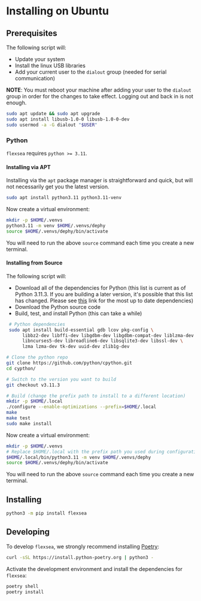 # Installing on Ubuntu


## Prerequisites


The following script will:

* Update your system
* Install the linux USB libraries
* Add your current user to the `dialout` group (needed for serial communication)

**NOTE**: You must reboot your machine after adding your user to the `dialout` group 
in order for the changes to take effect. Logging out and back in is not enough.


```bash
sudo apt update && sudo apt upgrade
sudo apt install libusb-1.0-0 libusb-1.0-0-dev
sudo usermod -a -G dialout "$USER"
```


### Python

`flexsea` requires `python >= 3.11`.

#### Installing via APT
Installing via the `apt` package manager is straightforward and quick, but will not
necessarily get you the latest version.

```bash
sudo apt install python3.11 python3.11-venv
```

Now create a virtual environment:
```bash
mkdir -p $HOME/.venvs
python3.11 -m venv $HOME/.venvs/dephy
source $HOME/.venvs/dephy/bin/activate
```

You will need to run the above `source` command each time you create a new terminal.

#### Installing from Source

The following script will:
* Download all of the dependencies for Python (this list is current as of Python 3.11.3.
If you are building a later version, it's possible that this list has changed. Please
see [this](https://devguide.python.org/getting-started/setup-building/#build-dependencies)
link for the most up to date dependencies)
* Download the Python source code
* Build, test, and install Python (this can take a while)

```bash
 # Python dependencies
 sudo apt install build-essential gdb lcov pkg-config \
      libbz2-dev libffi-dev libgdbm-dev libgdbm-compat-dev liblzma-dev \
      libncurses5-dev libreadline6-dev libsqlite3-dev libssl-dev \
      lzma lzma-dev tk-dev uuid-dev zlib1g-dev

# Clone the python repo
git clone https://github.com/python/cpython.git
cd cypthon/

# Switch to the version you want to build
git checkout v3.11.3

# Build (change the prefix path to install to a different location)
mkdir -p $HOME/.local
./configure --enable-optimizations --prefix=$HOME/.local
make
make test
sudo make install
```

Now create a virtual environment:
```bash
mkdir -p $HOME/.venvs
# Replace $HOME/.local with the prefix path you used during configuration
$HOME/.local/bin/python3.11 -m venv $HOME/.venvs/dephy
source $HOME/.venvs/dephy/bin/activate
```

You will need to run the above `source` command each time you create a new terminal.


## Installing

```bash
python3 -m pip install flexsea
```


## Developing

To develop `flexsea`, we strongly recommend installing [Poetry](https://python-poetry.org/docs/):

```bash
curl -sSL https://install.python-poetry.org | python3 -
```

Activate the development environment and install the dependencies for `flexsea`:
```bash
poetry shell
poetry install
```
